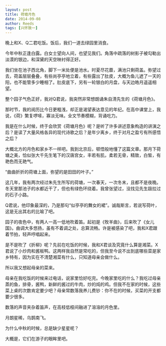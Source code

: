 ```yaml
---
layout: post
title: 荷塘月色
date: 2014-09-08
author: Reeds
tags: [兴怀致一]
---
```


晚上和X、Q二君吃饭。饭后，我们一道去绿园里消食。

今年中秋正逢白露。白女士望向人间，也望见我们。角落中疏落的树影子被勾勒出淡漠的银边，和深黛的天空映衬得正好。

我们坐在池子西北角，脚下一米处便是池水。时夏尽花蘼，满池只剩荷盖。弥望过去，荷盖层层叠叠，有些尚亭亭地立着，有些露出了肚皮，大概为鱼儿遮了一天的阳，也不能管多少睡相了。肚皮底下，另有一轮银白的月盘，与天边皓月遥遥相望。

整个园子气色正好，我对Q君说，我突然非常想朗诵朱自清先生的《荷塘月色》。

那时节，我的阅历比今日更粗浅，却正是渴望表达意见的年纪。在高中课堂上，我说，《荷》繁复啰嗦，寡淡无味。全文节奏模糊，背诵吃力。

我是在什么时候，终于会欣赏《荷塘月色》呢？是听了许多讲述意象构造的讲演之后？是读了大量风格各异的现代诗歌之后？是年少离乡，终于对月之盈亏有所感悟之后？

大概北方的月色和家乡不一样吧。我到北京后，顿悟般地懂了这篇文章。那月下荷塘之美，恰似张大千先生笔下的汉唐宫女，丰若有肌，柔若无骨，精致，白皙，有艳色而无艳气。

“曲曲折折的荷塘上面，弥望的是田田的叶子。”

这几年，我有两次经过朱先生所写的荷塘，一次春天，一次冬末，且都不是夜晚。冬天里那池子的水都近干了，但也有绿色环绕着。我曾张望过，没找见先生趿拉过的石子小路。

Q君说，他印象最深的，乃是那句“似亭亭的舞女的裙”。诚哉斯言，若说写荷叶，这是无出其右的比喻了吧。

园子的夜色中，有两人一高一低地吹着笛。起初是《牧羊曲》，后来吹了《女儿国》。曲调大多悠扬，虽有不着调之处，总算流畅。许是被感染了吧，我和X君跟着节拍，轻声哼唱起来。

是不是吹了《折柳》呢？先前在吃饭的时候，我和X君谈及究竟什么算是湘菜。X君说了小炒肉和酱板鸭。这两样我自然是常吃的，但我至今说不出到底哪些菜是家乡特有，因为实在不清楚湘菜有什么，只知道母亲会做什么。

所以我又想起母亲的菜来。

母亲在我吃饭的时候来过电话，说家里恰好吃完。今晚家里吃的什么？我吃过母亲蒸的鱼，排骨，酱鸭，新鲜的酱过的牛肉，炒的炖的鸡。但我不在家的时候，这些菜上桌的次数肯定要少吧？母亲常数落我养儿费钞：你不在的时候，买菜的开支都要少很多。

数落的声音夹杂着笛声，在高枝低桠间融进了溶溶的月色里。

月朗星稀，乌鹊南飞。

为什么中秋的时候，总是缺少星星呢？

大概是，它们在游子的眼眸里吧。 